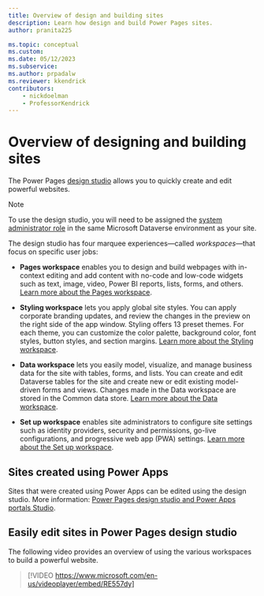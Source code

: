 ```yaml
---
title: Overview of design and building sites
description: Learn how design and build Power Pages sites.
author: pranita225

ms.topic: conceptual
ms.custom: 
ms.date: 05/12/2023
ms.subservice:
ms.author: prpadalw
ms.reviewer: kkendrick
contributors:
    - nickdoelman
    - ProfessorKendrick
---
```


# Overview of designing and building sites

The Power Pages [design studio](../getting-started/use-design-studio.md) allows you to quickly create and edit powerful websites.

> [!NOTE]
> To use the design studio, you will need to be assigned the [system administrator role](/power-platform/admin/assign-security-roles) in the same Microsoft Dataverse environment as your site. 

The design studio has four marquee experiences—called *workspaces*—that focus on specific user jobs:

- **Pages workspace** enables you to design and build webpages with in-context editing and add content with no-code and low-code widgets such as text, image, video, Power BI reports, lists, forms, and others. [Learn more about the Pages workspace](../getting-started/first-page.md).

- **Styling workspace** lets you apply global site styles. You can apply corporate branding updates, and review the changes in the preview on the right side of the app window. Styling offers 13 preset themes. For each theme, you can customize the color palette, background color, font styles, button styles, and section margins. [Learn more about the Styling workspace](../getting-started/style-site.md).

- **Data workspace** lets you easily model, visualize, and manage business data for the site with tables, forms, and lists. You can create and edit Dataverse tables for the site and create new or edit existing model-driven forms and views. Changes made in the Data workspace are stored in the Common data store. [Learn more about the Data workspace](../getting-started/use-data-workspace.md).

- **Set up workspace** enables site administrators to configure site settings such as identity providers, security and permissions, go-live configurations, and progressive web app (PWA) settings. [Learn more about the Set up workspace](setup-workspace.md).

## Sites created using Power Apps

Sites that were created using Power Apps can be edited using the design studio. More information: [Power Pages design studio and Power Apps portals Studio](editing-sites.md).

## Easily edit sites in Power Pages design studio

The following video provides an overview of using the various workspaces to build a powerful website.</br>

> [!VIDEO https://www.microsoft.com/en-us/videoplayer/embed/RE557dy]
